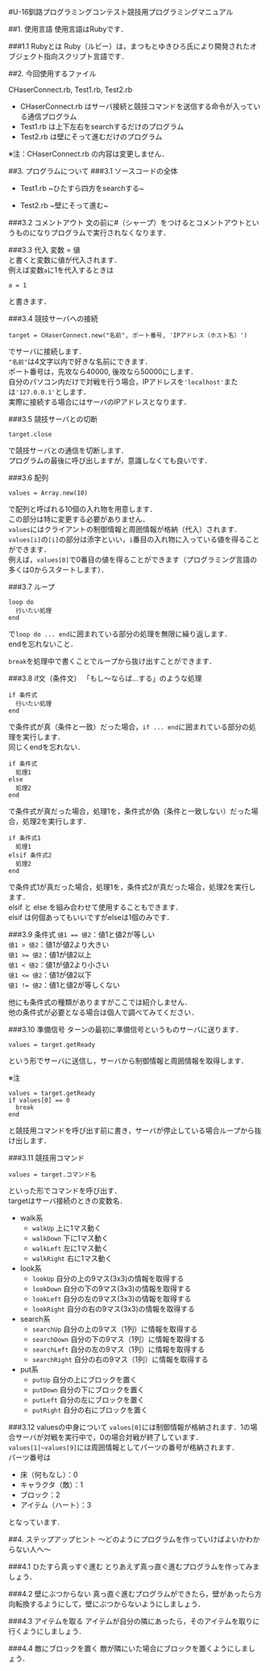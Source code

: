 #U-16釧路プログラミングコンテスト競技用プログラミングマニュアル

##1. 使用言語
使用言語はRubyです．

###1.1 Rubyとは
Ruby（ルビー）は，まつもとゆきひろ氏により開発されたオブジェクト指向スクリプト言語です．

##2. 今回使用するファイル

CHaserConnect.rb, Test1.rb, Test2.rb

* CHaserConnect.rb はサーバ接続と競技コマンドを送信する命令が入っている通信プログラム
* Test1.rb は上下左右をsearchするだけのプログラム
* Test2.rb は壁にそって進むだけのプログラム

※注：CHaserConnect.rb の内容は変更しません．

##3. プログラムについて
###3.1 ソースコードの全体

* Test1.rb ~ひたすら四方をsearchする~

* Test2.rb ~壁にそって進む~

###3.2 コメントアウト
文の前に#（シャープ）をつけるとコメントアウトというものになりプログラムで実行されなくなります．

###3.3 代入
変数 = 値  
と書くと変数に値が代入されます．  
例えば変数`a`に1を代入するときは

~~~
a = 1
~~~

と書きます．

###3.4 競技サーバへの接続

~~~
target = CHaserConnect.new("名前", ポート番号, 'IPアドレス（ホスト名）')
~~~

でサーバに接続します．  
`"名前"`は4文字以内で好きな名前にできます．  
ポート番号は，先攻なら40000, 後攻なら50000にします．  
自分のパソコン内だけで対戦を行う場合，IPアドレスを`'localhost'`または`'127.0.0.1'`とします．  
実際に接続する場合にはサーバのIPアドレスとなります．

###3.5 競技サーバとの切断

~~~
target.close
~~~
で競技サーバとの通信を切断します．  
プログラムの最後に呼び出しますが，意識しなくても良いです．

###3.6 配列
~~~
values = Array.new(10)
~~~
で配列と呼ばれる10個の入れ物を用意します．  
この部分は特に変更する必要がありません．  
`values`にはクライアントの制御情報と周囲情報が格納（代入）されます．  
`values[i]`の`[i]`の部分は添字といい，`i`番目の入れ物に入っている値を得ることができます．  
例えば，`values[0]`で0番目の値を得ることができます（プログラミング言語の多くは0からスタートします）．

###3.7 ループ
~~~
loop do
  行いたい処理
end
~~~
で`loop do ... end`に囲まれている部分の処理を無限に繰り返します．  
endを忘れないこと．

`break`を処理中で書くことでループから抜け出すことができます．

###3.8 if文（条件文）
「もし〜ならば...する」のような処理
~~~
if 条件式
  行いたい処理
end
~~~
で条件式が真（条件と一致）だった場合，`if ... end`に囲まれている部分の処理を実行します．  
同じくendを忘れない．

~~~
if 条件式
  処理1
else
  処理2
end
~~~
で条件式が真だった場合，処理1を，条件式が偽（条件と一致しない）だった場合，処理2を実行します．

~~~
if 条件式1
  処理1
elsif 条件式2
  処理2
end
~~~
で条件式1が真だった場合，処理1を，条件式2が真だった場合，処理2を実行します．  
elsif と else を組み合わせて使用することもできます．  
elsif は何個あってもいいですがelseは1個のみです．

###3.9 条件式
`値1 == 値2`：値1と値2が等しい  
`値1 > 値2`：値1が値2より大きい  
`値1 >= 値2`：値1が値2以上  
`値1 < 値2`：値1が値2より小さい  
`値1 <= 値2`：値1が値2以下  
`値1 != 値2`：値1と値2が等しくない

他にも条件式の種類がありますがここでは紹介しません．  
他の条件式が必要となる場合は個人で調べてみてください．

###3.10 準備信号
ターンの最初に準備信号というものサーバに送ります．
~~~
values = target.getReady
~~~
という形でサーバに送信し，サーバから制御情報と周囲情報を取得します．

※注  
~~~
values = target.getReady
if values[0] == 0
  break
end
~~~
と競技用コマンドを呼び出す前に書き，サーバが停止している場合ループから抜け出します．

###3.11 競技用コマンド
~~~
values = target.コマンド名
~~~
といった形でコマンドを呼び出す．  
targetはサーバ接続のときの変数名．

* walk系
  * `walkUp` 上に1マス動く
  * `walkDown` 下に1マス動く
  * `walkLeft` 左に1マス動く
  * `walkRight` 右に1マス動く
* look系
  * `lookUp` 自分の上の9マス(3x3)の情報を取得する
  * `lookDown` 自分の下の9マス(3x3)の情報を取得する
  * `lookLeft` 自分の左の9マス(3x3)の情報を取得する
  * `lookRight` 自分の右の9マス(3x3)の情報を取得する
* search系
  * `searchUp` 自分の上の9マス（1列）に情報を取得する
  * `searchDown` 自分の下の9マス（1列）に情報を取得する
  * `searchLeft` 自分の左の9マス（1列）に情報を取得する
  * `searchRight` 自分の右の9マス（1列）に情報を取得する
* put系
  * `putUp` 自分の上にブロックを置く
  * `putDown` 自分の下にブロックを置く
  * `putLeft` 自分の左にブロックを置く
  * `putRight` 自分の右にブロックを置く

###3.12 valuesの中身について
`values[0]`には制御情報が格納されます．1の場合サーバが対戦を実行中で，0の場合対戦が終了しています．  
`values[1]~values[9]`には周囲情報としてパーツの番号が格納されます．  
パーツ番号は

* 床（何もなし）：0
* キャラクタ（敵）：1
* ブロック：2
* アイテム（ハート）：3

となっています．

##4. ステップアップヒント
〜どのようにプログラムを作っていけばよいかわからない人へ〜

###4.1 ひたすら真っすぐ進む
とりあえず真っ直ぐ進むプログラムを作ってみましょう．

###4.2 壁にぶつからない
真っ直ぐ進むプログラムができたら，壁があったら方向転換するようにして，壁にぶつからないようにしましょう．

###4.3 アイテムを取る
アイテムが自分の隣にあったら，そのアイテムを取りに行くようにしましょう．

###4.4 敵にブロックを置く
敵が隣にいた場合にブロックを置くようにしましょう．

